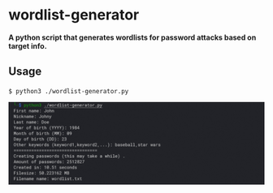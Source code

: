 # wordlist-generator

__A python script that generates wordlists for password attacks based on target info.__

## Usage
```shell
$ python3 ./wordlist-generator.py
```
![Screenshot](/screenshot.png)
